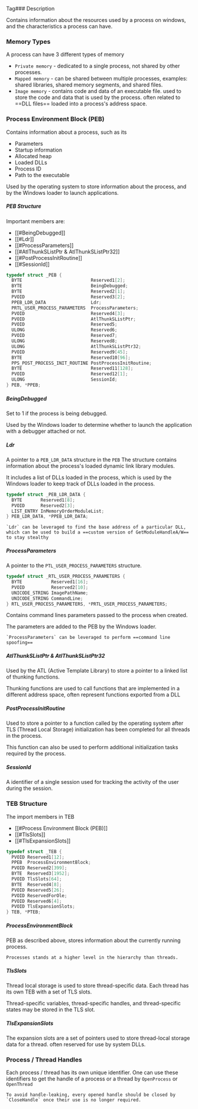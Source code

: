 Tag### Description

Contains information about the resources used by a process on windows, and the characteristics a process can have.

### Memory Types

A process can have 3 different types of memory

- `Private memory` - dedicated to a single process, not shared by other processes.
- `Mapped memory` - can be shared between multiple processes, examples: shared libraries, shared memory segments, and shared files. 
- `Image memory` - contains code and data of an executable file. used to store the code and data that is used by the process. often related to ==DLL files== loaded into a process's address space.

### Process Environment Block (PEB)

Contains information about a process, such as its
- Parameters
- Startup information
- Allocated heap
- Loaded DLLs
- Process ID
- Path to the executable

Used by the operating system to store information about the process, and by the Windows loader to launch applications. 

##### PEB Structure

Important members are:
- [[#BeingDebugged]]
- [[#Ldr]]
- [[#ProcessParameters]]
- [[#AtlThunkSListPtr & AtlThunkSListPtr32]]
- [[#PostProcessInitRoutine]]
- [[#SessionId]]

```c
typedef struct _PEB {
  BYTE                          Reserved1[2];
  BYTE                          BeingDebugged;
  BYTE                          Reserved2[1];
  PVOID                         Reserved3[2];
  PPEB_LDR_DATA                 Ldr;
  PRTL_USER_PROCESS_PARAMETERS  ProcessParameters;
  PVOID                         Reserved4[3];
  PVOID                         AtlThunkSListPtr;
  PVOID                         Reserved5;
  ULONG                         Reserved6;
  PVOID                         Reserved7;
  ULONG                         Reserved8;
  ULONG                         AtlThunkSListPtr32;
  PVOID                         Reserved9[45];
  BYTE                          Reserved10[96];
  PPS_POST_PROCESS_INIT_ROUTINE PostProcessInitRoutine;
  BYTE                          Reserved11[128];
  PVOID                         Reserved12[1];
  ULONG                         SessionId;
} PEB, *PPEB;
```

##### BeingDebugged

Set to 1 if the process is being debugged.

Used by the Windows loader to determine whether to launch the application with a debugger attached or not.

##### Ldr

A pointer to a `PEB_LDR_DATA` structure in the `PEB`
The structure contains information about the process's loaded dynamic link library modules.

It includes a list of DLLs loaded in the process, which is used by the Windows loader to keep track of DLLs loaded in the process.

```c
typedef struct _PEB_LDR_DATA {
  BYTE       Reserved1[8];
  PVOID      Reserved2[3];
  LIST_ENTRY InMemoryOrderModuleList;
} PEB_LDR_DATA, *PPEB_LDR_DATA;
```

```ad-tip
`Ldr` can be leveraged to find the base address of a particular DLL, which can be used to build a ==custom version of GetModuleHandleA/W== to stay stealthy
```
##### ProcessParameters

A pointer to the `PTL_USER_PROCESS_PARAMETERS` structure.

```c
typedef struct _RTL_USER_PROCESS_PARAMETERS {
  BYTE           Reserved1[16];
  PVOID          Reserved2[10];
  UNICODE_STRING ImagePathName;
  UNICODE_STRING CommandLine;
} RTL_USER_PROCESS_PARAMETERS, *PRTL_USER_PROCESS_PARAMETERS;
```

Contains command lines parameters passed to the process when created.

The parameters are added to the PEB by the Windows loader.

```ad-tip
`ProcessParameters` can be leveraged to perform ==command line spoofing==
```

##### AtlThunkSListPtr & AtlThunkSListPtr32

Used by the ATL (Active Template Library) to store a pointer to a linked list of thunking functions.

Thunking functions are used to call functions that are implemented in a different address space, often represent functions exported from a DLL

##### PostProcessInitRoutine

Used to store a pointer to a function called by the operating system after TLS (Thread Local Storage) initialization has been completed for all threads in the process.

This function can also be used to perform additional initialization tasks required by the process.

##### SessionId

A identifier of a single session used for tracking the activity of the user during the session.

### TEB Structure

The import members in TEB
- [[#Process Environment Block (PEB)]]
- [[#TlsSlots]]
- [[#TlsExpansionSlots]]

```c
typedef struct _TEB {
  PVOID Reserved1[12];
  PPEB  ProcessEnvironmentBlock;
  PVOID Reserved2[399];
  BYTE  Reserved3[1952];
  PVOID TlsSlots[64];
  BYTE  Reserved4[8];
  PVOID Reserved5[26];
  PVOID ReservedForOle;
  PVOID Reserved6[4];
  PVOID TlsExpansionSlots;
} TEB, *PTEB;
```

##### ProcessEnvironmentBlock

PEB as described above, stores information about the currently running process.

```ad-note
Processes stands at a higher level in the hierarchy than threads.  
```

##### TlsSlots

Thread local storage is used to store thread-specific data. Each thread has its own TEB with a set of TLS slots.

Thread-specific variables, thread-specific handles, and thread-specific states may be stored in the TLS slot.

##### TlsExpansionSlots

The expansion slots are a set of pointers used to store thread-local storage data for a thread. often reserved for use by system DLLs.

### Process / Thread Handles

Each process / thread has its own unique identifier. One can use these identifiers to get the handle of a process or a thread by `OpenProcess` or `OpenThread`

```ad-note
To avoid handle-leaking, every opened handle should be closed by `CloseHandle` once their use is no longer required.
```